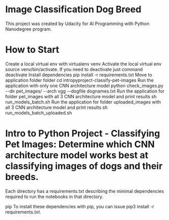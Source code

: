 # Image Classification Dog Breed
This project was created by Udacity for AI Programming with Python Nanodegree program.

# How to Start
Create a local virtual env with virtualenv venv
Activate the local virtual env source venv/bin/activate. If you need to deactivate just command deactivate
Install dependencies pip install -r requirements.txt
Move to application folder folder cd intropyproject-classify-pet-images
Run the application with only one CNN architecture model python check_images.py --dir pet_images/ --arch vgg --dogfile dognames.txt
Run the application for folder pet_images with all 3 CNN architecture model and print results sh run_models_batch.sh
Run the application for folder uploaded_images with all 3 CNN architecture model and print results sh run_models_batch_uploaded.sh


# Intro to Python Project - Classifying Pet Images: Determine which CNN architecture model works best at classifying images of dogs and their breeds.
Each directory has a requirements.txt describing the minimal dependencies required to run the notebooks in that directory.

pip
To install these dependencies with pip, you can issue pip3 install -r requirements.txt.
